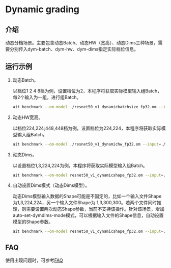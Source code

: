 # Dynamic grading


## 介绍

动态分档场景。主要包含动态Batch、动态HW（宽高）、动态Dims三种场景，需要分别传入dym-batch、dym-hw、dym-dims指定实际档位信息。

## 运行示例

1. 动态Batch。

    以档位1 2 4 8档为例，设置档位为2，本程序将获取实际模型输入组Batch，每2个输入为一组，进行组Batch。

    ```bash
    ait benchmark --om-model ./resnet50_v1_dynamicbatchsize_fp32.om --input=./data/ --dym-batch 2
    ```

2. 动态HW宽高。

    以档位224,224;448,448档为例，设置档位为224,224，本程序将获取实际模型输入组Batch。

    ```bash
    ait benchmark --om-model ./resnet50_v1_dynamichw_fp32.om --input=./data/ --dym-hw 224,224
    ```

3. 动态Dims。

   以设置档位1,3,224,224为例，本程序将获取实际模型输入组Batch。

   ```bash
   ait benchmark --om-model resnet50_v1_dynamicshape_fp32.om --input=./data/ --dym-dims actual_input_1:1,3,224,224
   ```

4. 自动设置Dims模式（动态Dims模型）。

    动态Dims模型输入数据的Shape可能是不固定的，比如一个输入文件Shape为1,3,224,224，另一个输入文件Shape为 1,3,300,300。若两个文件同时推理，则需要设置两次动态Shape参数，当前不支持该操作。针对该场景，增加auto-set-dymdims-mode模式，可以根据输入文件的Shape信息，自动设置模型的Shape参数。

    ```bash
    ait benchmark --om-model resnet50_v1_dynamicshape_fp32.om --input=./data/ --auto-set-dymdims-mode 1
    ```

## FAQ
使用出现问题时，可参考[FAQ](../../../../docs/benchmark/FAQ.md)
